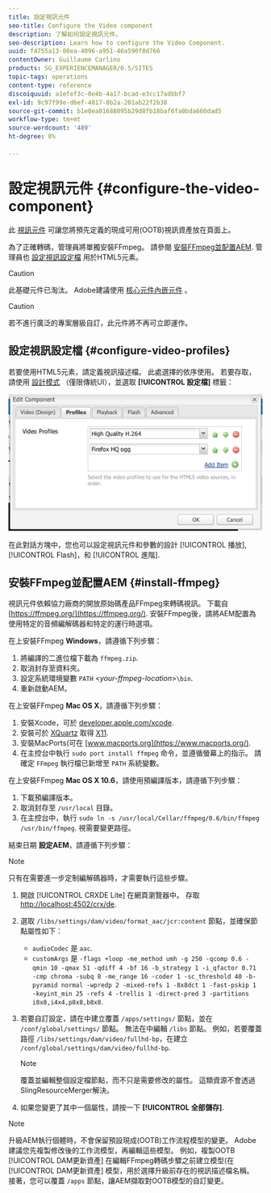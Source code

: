 ```yaml
---
title: 設定視訊元件
seo-title: Configure the Video component
description: 了解如何設定視訊元件。
seo-description: Learn how to configure the Video Component.
uuid: f4755a13-08ea-4096-a951-46a590f8d766
contentOwner: Guillaume Carlino
products: SG_EXPERIENCEMANAGER/6.5/SITES
topic-tags: operations
content-type: reference
discoiquuid: a1efef3c-0e4b-4a17-bcad-e3cc17adbbf7
exl-id: 9c97f99e-d6ef-4817-8b2a-201ab22f2b38
source-git-commit: b1e0ea01688095b29d8fb18baf6fa0bda660dad5
workflow-type: tm+mt
source-wordcount: '489'
ht-degree: 0%

---
```


# 設定視訊元件 {#configure-the-video-component}

此 [視訊元件](/help/sites-authoring/default-components-foundation.md#video) 可讓您將預先定義的現成可用(OOTB)視訊資產放在頁面上。

為了正確轉碼，管理員將單獨安裝FFmpeg。 請參閱 [安裝FFmpeg並配置AEM](#install-ffmpeg). 管理員也 [設定視訊設定檔](#configure-video-profiles) 用於HTML5元素。

>[!CAUTION]
>
>此基礎元件已淘汰。 Adobe建議使用 [核心元件內嵌元件](https://experienceleague.adobe.com/docs/experience-manager-core-components/using/components/embed.html) 。

>[!CAUTION]
>
>若不進行廣泛的專案層級自訂，此元件將不再可立即運作。

## 設定視訊設定檔 {#configure-video-profiles}

若要使用HTML5元素，請定義視訊描述檔。 此處選擇的依序使用。 若要存取，請使用 [設計模式](/help/sites-authoring/default-components-designmode.md) （僅限傳統UI），並選取 **[!UICONTROL 設定檔]** 標籤：

![chlimage_1-317](assets/chlimage_1-317.png)

在此對話方塊中，您也可以設定視訊元件和參數的設計 [!UICONTROL 播放], [!UICONTROL Flash]，和 [!UICONTROL 進階].

## 安裝FFmpeg並配置AEM {#install-ffmpeg}

視訊元件依賴協力廠商的開放原始碼產品FFmpeg來轉碼視訊。 下載自 [https://ffmpeg.org/](https://ffmpeg.org/). 安裝FFmpeg後，請將AEM配置為使用特定的音頻編解碼器和特定的運行時選項。

在上安裝FFmpeg **Windows**，請遵循下列步驟：

1. 將編譯的二進位檔下載為 `ffmpeg.zip`.
1. 取消封存至資料夾。
1. 設定系統環境變數 `PATH` &lt;*your-ffmpeg-location*>`\bin`.
1. 重新啟動AEM。

在上安裝FFmpeg **Mac OS X**，請遵循下列步驟：

1. 安裝Xcode，可於 [developer.apple.com/xcode](https://developer.apple.com/xcode/).
1. 安裝可於 [XQuartz](https://www.xquartz.org) 取得 [X11](https://support.apple.com/en-us/HT201341).
1. 安裝MacPorts(可在 [www.macports.org](https://www.macports.org/).
1. 在主控台中執行 `sudo port install ffmpeg` 命令，並遵循螢幕上的指示。 請確定 `FFmpeg` 執行檔已新增至 `PATH` 系統變數。

在上安裝FFmpeg **Mac OS X 10.6**，請使用預編譯版本，請遵循下列步驟：

1. 下載預編譯版本。
1. 取消封存至 `/usr/local` 目錄。
1. 在主控台中，執行 `sudo ln -s /usr/local/Cellar/ffmpeg/0.6/bin/ffmpeg /usr/bin/ffmpeg`. 視需要變更路徑。

結束日期 **設定AEM**，請遵循下列步驟：

>[!NOTE]
>
>只有在需要進一步定制編解碼器時，才需要執行這些步驟。

1. 開啟 [!UICONTROL CRXDE Lite] 在網頁瀏覽器中。 存取 [http://localhost:4502/crx/de](http://localhost:4502/crx/de).
2. 選取 `/libs/settings/dam/video/format_aac/jcr:content` 節點，並確保節點屬性如下：

   * `audioCodec` 是 `aac`.
   * `customArgs` 是 `-flags +loop -me_method umh -g 250 -qcomp 0.6 -qmin 10 -qmax 51 -qdiff 4 -bf 16 -b_strategy 1 -i_qfactor 0.71 -cmp chroma -subq 8 -me_range 16 -coder 1 -sc_threshold 40 -b-pyramid normal -wpredp 2 -mixed-refs 1 -8x8dct 1 -fast-pskip 1 -keyint_min 25 -refs 4 -trellis 1 -direct-pred 3 -partitions i8x8,i4x4,p8x8,b8x8`.

3. 若要自訂設定，請在中建立覆蓋 `/apps/settings/` 節點，並在 `/conf/global/settings/` 節點。 無法在中編輯 `/libs` 節點。 例如，若要覆蓋路徑 `/libs/settings/dam/video/fullhd-bp`，在建立 `/conf/global/settings/dam/video/fullhd-bp`.

   >[!NOTE]
   >
   >覆蓋並編輯整個設定檔節點，而不只是需要修改的屬性。 這類資源不會透過SlingResourceMerger解決。

4. 如果您變更了其中一個屬性，請按一下 **[!UICONTROL 全部儲存]**.

>[!NOTE]
>
>升級AEM執行個體時，不會保留預設現成(OOTB)工作流程模型的變更。 Adobe建議您先複製修改後的工作流模型，再編輯這些模型。 例如，複製OOTB [!UICONTROL DAM更新資產] 在編輯FFmpeg轉碼步驟之前建立模型(在 [!UICONTROL DAM更新資產] 模型，用於選擇升級前存在的視訊描述檔名稱。 接著，您可以覆蓋 `/apps` 節點，讓AEM擷取對OOTB模型的自訂變更。
